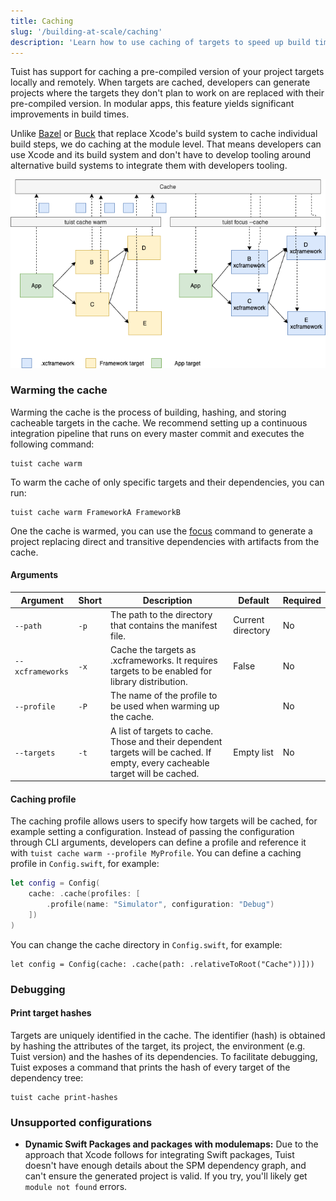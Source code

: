 ```yaml
---
title: Caching
slug: '/building-at-scale/caching'
description: 'Learn how to use caching of targets to speed up build times in your projects.'
---
```


Tuist has support for caching a pre-compiled version of your project targets locally and remotely.
When targets are cached, developers can generate projects where the targets they don't plan to work on are replaced with their pre-compiled version.
In modular apps, this feature yields significant improvements in build times.

Unlike [Bazel](https://bazel.build/) or [Buck](https://buck.build/) that replace Xcode's build system to cache individual build steps,
we do caching at the module level. That means developers can use Xcode and its build system and don't have to develop tooling around alternative build systems to integrate them with developers tooling.

![An image that shows how the caching feature works](./assets/cache.png)

### Warming the cache

Warming the cache is the process of building, hashing, and storing cacheable targets in the cache.
We recommend setting up a continuous integration pipeline that runs on every master commit and executes the following command:

```
tuist cache warm
```

To warm the cache of only specific targets and their dependencies, you can run:

```
tuist cache warm FrameworkA FrameworkB
```

One the cache is warmed, you can use the [focus](commands/focus.md) command to generate a project replacing direct and transitive dependencies with artifacts from the cache.

#### Arguments

| Argument         | Short | Description                                                                                                                    | Default           | Required |
| ---------------- | ----- | ------------------------------------------------------------------------------------------------------------------------------ | ----------------- | -------- |
| `--path`         | `-p`  | The path to the directory that contains the manifest file.                                                                     | Current directory | No       |
| `--xcframeworks` | `-x`  | Cache the targets as .xcframeworks. It requires targets to be enabled for library distribution.                                | False             | No       |
| `--profile`      | `-P`  | The name of the profile to be used when warming up the cache.                                                                  |                   | No       |
| `--targets`      | `-t`  | A list of targets to cache. Those and their dependent targets will be cached. If empty, every cacheable target will be cached. | Empty list        | No       |

#### Caching profile

The caching profile allows users to specify how targets will be cached, for example setting a configuration. Instead of passing the configuration through CLI arguments, developers can define a profile and reference it with `tuist cache warm --profile MyProfile`.
You can define a caching profile in `Config.swift`, for example:

```swift
let config = Config(
    cache: .cache(profiles: [
        .profile(name: "Simulator", configuration: "Debug")
    ])
)
```

You can change the cache directory in `Config.swift`, for example:

```
let config = Config(cache: .cache(path: .relativeToRoot("Cache"))]))
```

### Debugging

#### Print target hashes

Targets are uniquely identified in the cache. The identifier (hash) is obtained by hashing the attributes of the target, its project,
the environment (e.g. Tuist version) and the hashes of its dependencies.
To facilitate debugging, Tuist exposes a command that prints the hash of every target of the dependency tree:

```
tuist cache print-hashes
```

### Unsupported configurations

- **Dynamic Swift Packages and packages with modulemaps:** Due to the approach that Xcode follows for integrating Swift packages, Tuist doesn't have enough details about the SPM dependency graph, and can't ensure the generated project is valid. If you try, you'll likely get `module not found` errors.

